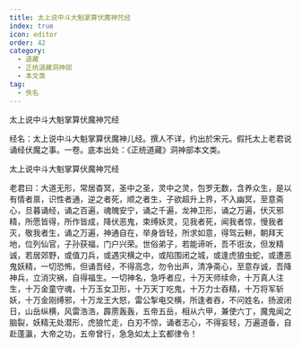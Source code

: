 ```yaml
---
title: 太上说中斗大魁掌算伏魔神咒经
index: true
icon: editor
order: 42
category:
  - 道藏
  - 正统道藏洞神部
  - 本文类
tag:
  - 佚名
---
```


太上说中斗大魁掌算伏魔神咒经  

经名：太上说中斗大魁掌算伏魔神儿经。撰人不详，约出於宋元。假托太上老君说诵经伏魔之事。一卷。底本出处：《正统道藏》洞神部本文类。  

太上说中斗大魁掌算伏魔神咒经  

老君曰：大道无形，常居杳冥，圣中之圣，灵中之灵，包罗无数，含养众生，是以有情者禀，识性者通，逆之者死，顺之者生，子欲超升上界，不入幽冥，至意斋心，旦暮诵经，诵之百遍，魂魄安宁，诵之千遍，龙神卫形，诵之万遍，伏灭邪精，所愿皆得，所作皆成，降伏恶鬼，束缚妖灵，见我者死，闻我者惊，慢我者灭，敬我者生，诵之万遍，神通自在，举身皆轻，所求如意，得驾云軿，朝拜天地，位列仙官，子孙获福，门户兴荣。世俗弟子，若能谛听，吾不诳汝，但发精诚，若居郊野，或值刀兵，或遇灾横之中，或陷围闭之城，或逢虎狼虫蛇，或遭恶鬼妖精，一切恐怖，但诵吾经，不得高念，勿令出声，清净斋心，至意存诚，吾降神兵，立消灾祸，自得福生。一切神名，急呼者应，十万天师续命，十万真人注生，十万金童守魂，十万玉女卫形，十万天丁吃鬼，十万力士吞精，十万将军斩妖，十万金刚缚邪，十万龙王大怒，雷公掣电交横，所逢者吞，不问姓名，扬波闭日，山岳纵横，风雷浩浩，霹雳轰轰，五帝五岳，相从六甲，兼使六丁，魔鬼闻之脑裂，妖精无处潜形，虎狼忙走，白刃不惊，诵者志心，不得妄轻，万遍道备，自赴蓬瀛，大帝之功，五帝曾行，急急如太上玄都律令！  
